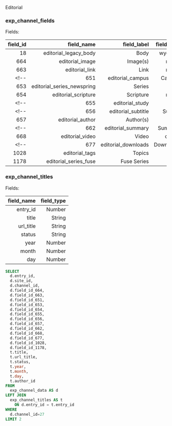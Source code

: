 
Editorial

### exp_channel_fields

Fields:

|field_id|field_name|field_label|field_type|
|-------:|---------:|----------:|---------:|
|18|editorial_legacy_body|Body|wygwam|
|664|editorial_image|Image(s)|matrix|
|663|editorial_link|Link|matrix|
<!-- |651|editorial_campus|Campus|playa| -->
|653|editorial_series_newspring|Series|playa|
|654|editorial_scripture|Scripture|matrix|
<!-- |655|editorial_study|Study|Playa| -->
<!-- |656|editorial_subtitle|Subtitle|text| -->
|657|editorial_author|Author(s)|tag|
<!-- |662|editorial_summary|Summary|textarea| -->
|668|editorial_video|Video|ooyala|
<!-- |677|editorial_downloads|Downloads|matrix| -->
|1028|editorial_tags|Topics|tag|
|1178|editorial_series_fuse|Fuse Series|playa|


### exp_channel_titles

Fields:

|field_name|field_type|
|---------:|---------:|
|entry_id|Number|
|title|String|
|url_title|String|
|status|String|
|year|Number|
|month|Number|
|day|Number|


```sql
SELECT
  d.entry_id,
  d.site_id,
  d.channel_id,
  d.field_id_664,
  d.field_id_663,
  d.field_id_651,
  d.field_id_653,
  d.field_id_654,
  d.field_id_655,
  d.field_id_656,
  d.field_id_657,
  d.field_id_662,
  d.field_id_668,
  d.field_id_677,
  d.field_id_1028,
  d.field_id_1178,
  t.title,
  t.url_title,
  t.status,
  t.year,
  t.month,
  t.day,
  t.author_id
FROM
  exp_channel_data AS d
LEFT JOIN
  exp_channel_titles AS t
    ON d.entry_id = t.entry_id
WHERE
  d.channel_id=27
LIMIT 2

```
